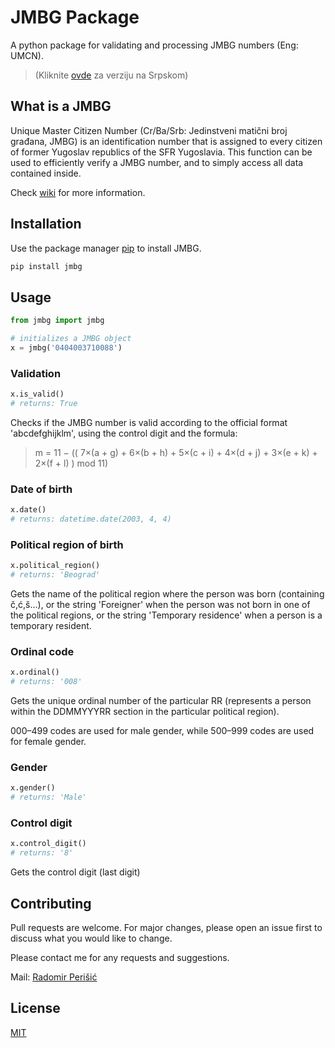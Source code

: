 # JMBG Package

A python package for validating and processing JMBG numbers (Eng: UMCN).

>(Kliknite [ovde](README.sr.md) za verziju na Srpskom)

## What is a JMBG

Unique Master Citizen Number (Cr/Ba/Srb: Jedinstveni matični broj građana, JMBG)
is an identification number that is assigned to every citizen of former Yugoslav republics of the SFR Yugoslavia.
This function can be used to efficiently verify a JMBG number, and to simply access all data contained inside.

Check [wiki](https://en.wikipedia.org/wiki/Unique_Master_Citizen_Number) for more information.

## Installation

Use the package manager [pip](https://pip.pypa.io/en/stable/) to install JMBG.

```bash
pip install jmbg
```

## Usage

```python
from jmbg import jmbg

# initializes a JMBG object
x = jmbg('0404003710088')
```

### Validation
```python
x.is_valid()
# returns: True
```
Checks if the JMBG number is valid according to the official format 'abcdefghijklm', using the control digit and the formula:
> m = 11 − (( 7×(a + g) + 6×(b + h) + 5×(c + i) + 4×(d + j) + 3×(e + k) + 2×(f + l) ) mod 11)


### Date of birth
```python
x.date()
# returns: datetime.date(2003, 4, 4)
```

### Political region of birth
```python
x.political_region()
# returns: 'Beograd'
```
Gets the name of the political region where the person was born (containing č,ć,š...), or the string
'Foreigner' when the person was not born in one of the political regions, or the string 'Temporary residence'
when a person is a temporary resident.

### Ordinal code
```python
x.ordinal()
# returns: '008'
```
Gets the unique ordinal number of the particular RR (represents a person within the DDMMYYYRR section in the
particular political region).

000–499 codes are used for male gender, while 500–999 codes are used for female gender.

### Gender
```python
x.gender()
# returns: 'Male'
```

### Control digit
```python
x.control_digit()
# returns: '8'
```
Gets the control digit (last digit)

## Contributing
Pull requests are welcome. For major changes, please open an issue first to discuss what you would like to change.

Please contact me for any requests and suggestions.

Mail: [Radomir Perišić](mailto:radomirraca2003@gmail.com)

## License
[MIT](https://choosealicense.com/licenses/mit/)